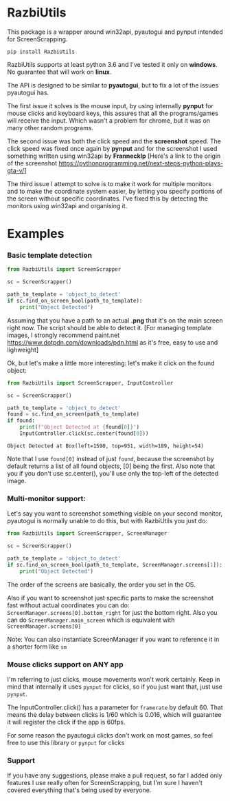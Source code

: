 # RazbiUtils

This package is a wrapper around  win32api, pyautogui and pynput intended for ScreenScrapping.

`pip install RazbiUtils`

RazbiUtils supports at least python 3.6 and I've tested it only on **windows**. No guarantee that will work on **linux**.


The API is designed to be similar to **pyautogui**, but to fix a lot of the issues pyautogui has.


The first issue it solves is the mouse input, by using internally **pynput** for mouse clicks and keyboard keys, this assures that all the programs/games will receive the input. Which wasn't a problem for chrome, but it was on many other random programs.


The second issue was both the click speed and the **screenshot** speed. The click speed was fixed once again by **pynput** and for the screenshot I used something written using win32api by **Frannecklp** [Here's a link to the origin of the screenshot <https://pythonprogramming.net/next-steps-python-plays-gta-v/>]


The third issue I attempt to solve is to make it work for multiple monitors and to make the coordinate system easier, by letting you specify portions of the screen without specific coordinates. I've fixed this by detecting the monitors using win32api and organising it.

# Examples

### Basic template detection
```python
from RazbiUtils import ScreenScrapper

sc = ScreenScrapper()

path_to_template = 'object_to_detect'
if sc.find_on_screen_bool(path_to_template):
    print("Object Detected")
```

Assuming that you have a path to an actual **.png** that it's on the main screen right now. The script should be able to detect it.
[For managing template images, I strongly recommend paint.net <https://www.dotpdn.com/downloads/pdn.html> as it's free, easy to use and lighweight]

Ok, but let's make a little more interesting: let's make it click on the found object:

```python
from RazbiUtils import ScreenScrapper, InputController

sc = ScreenScrapper()

path_to_template = 'object_to_detect'
found = sc.find_on_screen(path_to_template)
if found:
    print(f"Object Detected at {found[0]}")
    InputController.click(sc.center(found[0]))
```
```Object Detected at Box(left=1590, top=951, width=189, height=54)```

Note that I use `found[0]` instead of just `found`, because the screenshot by default returns a list of all found objects, [0] being the first.
Also note that you if you don't use sc.center(), you'll use only the top-left of the detected image.

### Multi-monitor support:
Let's say you want to screenshot something visible on your second monitor, pyautogui is normally unable to do this, but with RazbiUtils you just do:
```python
from RazbiUtils import ScreenScrapper, ScreenManager

sc = ScreenScrapper()

path_to_template = 'object_to_detect'
if sc.find_on_screen_bool(path_to_template, ScreenManager.screens[1]):
    print("Object Detected")
```
The order of the screens are basically, the order you set in the OS.

Also if you want to screenshot just specific parts to make the screenshot fast without actual coordinates you can do:
`ScreenManager.screens[0].bottom_right` for just the bottom right. Also you can do `ScreenManager.main_screen` which is equivalent with `ScreenManager.screens[0]`

Note: You can also instantiate ScreenManager if you want to reference it in a shorter form like `sm`


### Mouse clicks support on ANY app

I'm referring to just clicks, mouse movements won't work certainly. 
Keep in mind that internally it uses `pynput` for clicks, so if you just want that, just use `pynput`.

The InputController.click() has a parameter for `framerate` by default 60.
That means the delay between clicks is 1/60 which is 0.016, which will guarantee it will register the click if the app is 60fps.

For some reason the pyautogui clicks don't work on most games, so feel free to use this library or `pynput` for clicks

### Support
If you have any suggestions, please make a pull request, so far I added only features I use really often for ScreenScrapping, but I'm sure I haven't covered everything that's being used by everyone.
